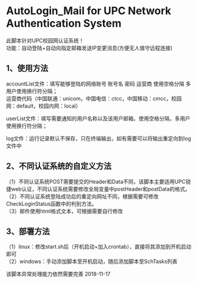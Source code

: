 # AutoLogin_Mail for UPC Network Authentication System
此脚本针对UPC校园网认证系统！   
功能：自动登陆+自动向指定邮箱发送IP变更消息(方便无人值守远程连接) 
## 1、使用方法   
accountList文件：填写能够登陆的网络账号 账号名 密码 运营商 使用空格分隔 多用户使用换行符分隔；     
        运营商代码（中国联通：unicom，中国电信：ctcc，中国移动：cmcc，校园网：default，校园内网：local）  
        
userList文件：填写需要通知的用户名称以及该用户邮箱，使用空格分隔，多用户使用换行符分隔；    

log文件：运行记录默认不保存，只在终端输出，如有需要可以将输出重定向到log文件中

## 2、不同认证系统的自定义方法
（1）不同认证系统POST需要提交的Header和Data不同，该脚本主要适用UPC锐捷web认证，不同认证系统需要修改全局变量中postHeader和postData的格式。  
（2）不同认证系统登陆成功后的重定向网址不同，根据需要可修改CheckLoginStatus函数中的判别方法。  
（3）邮件使用html格式文本，可根据需要自行修改   
## 3、部署方法
（1）linux：修改start.sh后（开机启动+加入crontab），直接将其添加到开机启动即可    
（2）windows：手动添加脚本至开机启动，随后添加脚本至SchTasks列表   


该脚本异常处理能力依然需要完善
                                                                        2018-11-17
